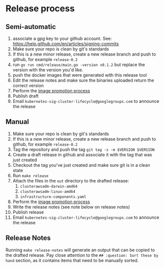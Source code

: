 # Release process

## Semi-automatic

1. associate a gpg key to your github account. See: https://help.github.com/en/articles/signing-commits
2. Make sure your repo is clean by git's standards
3. If this is a new minor release, create a new release branch and push to github, for example `release-0.2`
4. run `go run cmd/release/main.go -version v0.1.2` but replace the version with the version you'd like.
5. push the docker images that were generated with this release tool
6. Edit the release notes and make sure the binaries uploaded return the correct version
7. Perform the [image promotion process](https://github.com/kubernetes/k8s.io/tree/master/k8s.gcr.io#image-promoter)
8. Publish draft
9. Email `kubernetes-sig-cluster-lifecycle@googlegroups.com` to announce the release

## Manual

1. Make sure your repo is clean by git's standards
2. If this is a new minor release, create a new release branch and push to github, for example `release-0.2`
3. Tag the repository and push the tag `git tag -s -m $VERSION $VERSION`
4. Create a draft release in github and associate it with the tag that was just created
5. Checkout the tag you've just created and make sure git is in a clean state
6. Run `make release`
7. Attach the files in the `out` directory to the drafted release:
    1. `clusterawsadm-darwin-amd64`
    2. `clusterawsadm-linux-amd64`
    3. `infrastructure-components.yaml`
8. Perform the [image promotion process](https://github.com/kubernetes/k8s.io/tree/master/k8s.gcr.io#image-promoter)
9. Write the release notes (see note below on release notes)
10. Publish release
11. Email `kubernetes-sig-cluster-lifecycle@googlegroups.com` to announce the release

## Release Notes

Running `make release-notes` will generate an output that can be copied to the drafted release.
Pay close attention to the `## :question: Sort these by hand` section, as it contains items that need to be manually sorted.
